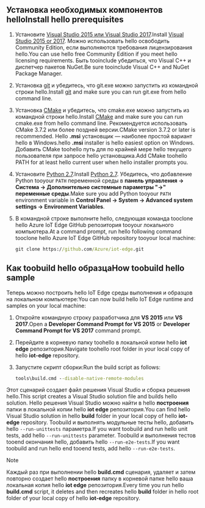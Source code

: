 ## <a name="install-hello-prerequisites"></a><span data-ttu-id="78a70-101">Установка необходимых компонентов hello</span><span class="sxs-lookup"><span data-stu-id="78a70-101">Install hello prerequisites</span></span>

1. <span data-ttu-id="78a70-102">Установите [Visual Studio 2015 или Visual Studio 2017](https://www.visualstudio.com).</span><span class="sxs-lookup"><span data-stu-id="78a70-102">Install [Visual Studio 2015 or 2017](https://www.visualstudio.com).</span></span> <span data-ttu-id="78a70-103">Можно использовать hello освободить Community Edition, если выполняются требования лицензирования hello.</span><span class="sxs-lookup"><span data-stu-id="78a70-103">You can use hello free Community Edition if you meet hello licensing requirements.</span></span> <span data-ttu-id="78a70-104">Быть tooinclude убедиться, что Visual C++ и диспетчер пакетов NuGet.</span><span class="sxs-lookup"><span data-stu-id="78a70-104">Be sure tooinclude Visual C++ and NuGet Package Manager.</span></span>

1. <span data-ttu-id="78a70-105">Установка [git](http://www.git-scm.com) и убедитесь, что git.exe можно запустить из командной строки hello.</span><span class="sxs-lookup"><span data-stu-id="78a70-105">Install [git](http://www.git-scm.com) and make sure you can run git.exe from hello command line.</span></span>

1. <span data-ttu-id="78a70-106">Установка [CMake](https://cmake.org/download/) и убедитесь, что cmake.exe можно запустить из командной строки hello.</span><span class="sxs-lookup"><span data-stu-id="78a70-106">Install [CMake](https://cmake.org/download/) and make sure you can run cmake.exe from hello command line.</span></span> <span data-ttu-id="78a70-107">Рекомендуется использовать CMake 3.7.2 или более поздней версии.</span><span class="sxs-lookup"><span data-stu-id="78a70-107">CMake version 3.7.2 or later is recommended.</span></span> <span data-ttu-id="78a70-108">Hello **.msi** установщик — наиболее простой вариант hello в Windows.</span><span class="sxs-lookup"><span data-stu-id="78a70-108">hello **.msi** installer is hello easiest option on Windows.</span></span> <span data-ttu-id="78a70-109">Добавить CMake toohello путь для по крайней мере hello текущего пользователя при запросе hello установщика.</span><span class="sxs-lookup"><span data-stu-id="78a70-109">Add CMake toohello PATH for at least hello current user when hello installer prompts you.</span></span>

1. <span data-ttu-id="78a70-110">Установите [Python 2.7](https://www.python.org/downloads/release/python-27).</span><span class="sxs-lookup"><span data-stu-id="78a70-110">Install [Python 2.7](https://www.python.org/downloads/release/python-27).</span></span> <span data-ttu-id="78a70-111">Убедитесь, что добавление Python tooyour `PATH` переменной среды в **панель управления -> Система -> Дополнительно системные параметры "->" переменные среды**.</span><span class="sxs-lookup"><span data-stu-id="78a70-111">Make sure you add Python tooyour `PATH` environment variable in **Control Panel -> System -> Advanced system settings -> Environment Variables**.</span></span>

1. <span data-ttu-id="78a70-112">В командной строке выполните hello, следующая команда tooclone hello Azure IoT Edge GitHub репозитория tooyour локального компьютера.</span><span class="sxs-lookup"><span data-stu-id="78a70-112">At a command prompt, run hello following command tooclone hello Azure IoT Edge GitHub repository tooyour local machine:</span></span>

    ```cmd
    git clone https://github.com/Azure/iot-edge.git
    ```

## <a name="how-toobuild-hello-sample"></a><span data-ttu-id="78a70-113">Как toobuild hello образца</span><span class="sxs-lookup"><span data-stu-id="78a70-113">How toobuild hello sample</span></span>

<span data-ttu-id="78a70-114">Теперь можно построить hello IoT Edge среды выполнения и образцов на локальном компьютере:</span><span class="sxs-lookup"><span data-stu-id="78a70-114">You can now build hello IoT Edge runtime and samples on your local machine:</span></span>

1. <span data-ttu-id="78a70-115">Откройте командную строку разработчика для **VS 2015** или **VS 2017**.</span><span class="sxs-lookup"><span data-stu-id="78a70-115">Open a **Developer Command Prompt for VS 2015** or **Developer Command Prompt for VS 2017** command prompt.</span></span>

1. <span data-ttu-id="78a70-116">Перейдите в корневую папку toohello в локальной копии hello **iot edge** репозитория.</span><span class="sxs-lookup"><span data-stu-id="78a70-116">Navigate toohello root folder in your local copy of hello **iot-edge** repository.</span></span>

1. <span data-ttu-id="78a70-117">Запустите скрипт сборки:</span><span class="sxs-lookup"><span data-stu-id="78a70-117">Run the build script as follows:</span></span>

    ```cmd
    tools\build.cmd --disable-native-remote-modules
    ```

<span data-ttu-id="78a70-118">Этот сценарий создает файл решения Visual Studio и сборка решения hello.</span><span class="sxs-lookup"><span data-stu-id="78a70-118">This script creates a Visual Studio solution file and builds hello solution.</span></span> <span data-ttu-id="78a70-119">Hello решения Visual Studio можно найти в hello **построения** папки в локальной копии hello **iot edge** репозитория.</span><span class="sxs-lookup"><span data-stu-id="78a70-119">You can find hello Visual Studio solution in hello **build** folder in your local copy of hello **iot-edge** repository.</span></span> <span data-ttu-id="78a70-120">Toobuild и выполнять модульные тесты hello, добавить hello `--run-unittests` параметра.</span><span class="sxs-lookup"><span data-stu-id="78a70-120">If you want toobuild and run hello unit tests, add hello `--run-unittests` parameter.</span></span> <span data-ttu-id="78a70-121">Toobuild и выполнения тестов tooend окончания hello, добавить hello `--run-e2e-tests`.</span><span class="sxs-lookup"><span data-stu-id="78a70-121">If you want toobuild and run hello end tooend tests, add hello `--run-e2e-tests`.</span></span>

> [!NOTE]
> <span data-ttu-id="78a70-122">Каждый раз при выполнении hello **build.cmd** сценария, удаляет и затем повторно создает hello **построения** папку в корневой папке hello ваша локальная копия hello **iot edge** репозитория.</span><span class="sxs-lookup"><span data-stu-id="78a70-122">Every time you run hello **build.cmd** script, it deletes and then recreates hello **build** folder in hello root folder of your local copy of hello **iot-edge** repository.</span></span>
